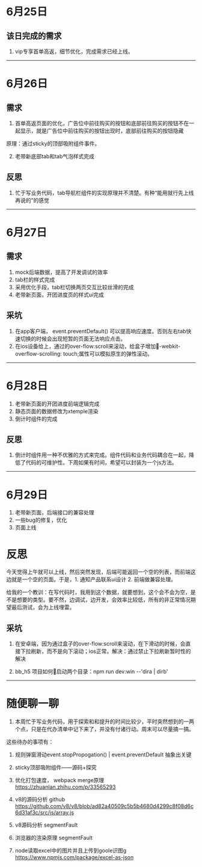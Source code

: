 # 6月25日

## 该日完成的需求

1. vip专享首单高返，细节优化，完成需求已经上线。

--------------------------------

# 6月26日

## 需求

1. 首单高返页面的优化，广告位中前往购买的按钮和底部前往购买的按钮不在一起显示，就是广告位中前往购买的按钮出现时，底部前往购买的按钮隐藏

原理：通过sticky的顶部吸附组件事件。

2. 老带新底部tab和tab气泡样式完成

## 反思

1. 忙于写业务代码，tab导航栏组件的实现原理并不清楚。有种“能用就行先上线再说的”的感觉

---

# 6月27日

## 需求
1. mock后端数据，提高了开发调试的效率
3. tab栏的样式完成
2. 采用优化手段，tab栏切换两页交互比较丝滑的完成
3. 老带新页面，开团进度页的样式ui完成

## 采坑
1. 在app客户端， event.preventDefault() 可以提高响应速度。否则左右tab快速切换的时候会出现短暂的页面无法响应点击。
2. 在ios设备给上，通过的over-flow:scroll来滚动，给盒子增加-webkit-overflow-scrolling: touch;属性可以模拟原生的弹性滚动。

---------------------------------------

# 6月28日
1. 老带新页面的开团进度前端逻辑完成
2. 静态页面的数据修改为xtemple渲染
3. 倒计时组件的完成

## 反思

1. 倒计时组件用一种不优雅的方式来完成。组件代码和业务代码耦合在一起，降低了代码的可维护性。下周如果有时间，希望可以封装为一个js方法。


------------------------

# 6月29日

1. 老带新页面，后端接口的兼容处理
2. 一些bug的修复，优化
3. 页面上线

# 反思

今天觉得上午就可以上线，然后突然发现，后端可能返回一个空的列表，而前端这边就是一个空的页面。于是，1. 通知产品联系ui设计 2. 前端做兼容处理。

给我的一个教训：在写代码时，我用到这个数据，就要想到，这个会不会为空，是不是想要的类型。要不然，边调试，边开发，会效率比较低，所有的非正常情况期望最后测试，会为上线埋雷。

## 采坑
1. 在安卓端，因为通过盒子的over-flow:scroll来滚动，在下滑动的时候，会直接下拉刷新，而不是向下滚动；ios正常。解决：通过禁止下拉刷新暂时性的解决

2. bb_h5 项目如何启动两个目录：npm run dev:win --'dira | dirb'



-------------------

# 随便聊一聊

1. 本周忙于写业务代码，用于探索和和提升的时间比较少，平时突然想到的一两个点，只是在代办清单中记下来了，并没有付诸行动。周末可以尽量搞一搞。

这些待办的事项有：

1. 规则弹窗滑动event.stopPropogation() | event.preventDefault 抽象出关键

2. sticky顶部吸附组件——源码+探究

3.  优化打包速度， webpack merge原理  https://zhuanlan.zhihu.com/p/33565293

4.  v8的源码分析 github
https://github.com/v8/v8/blob/ad82a40509c5b5b4680d4299c8f08d6c6d31af3c/src/js/array.js

5.  v8源码分析 segmentFault

6.  浏览器的渲染原理 segmentFault

7.  node读取excel中的图片并且上传到goole识图g
       https://www.npmjs.com/package/excel-as-json



